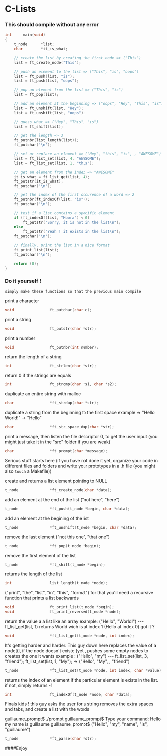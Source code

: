 C-Lists
=======

### This should compile without any error

``` c
int		main(void)
{
	t_node		*list;
	char		*it_is_what;

	// create the list by creating the first node => ("This")
	list = ft_create_node("This");

	// push an element to the list => ("This", "is", "oops")
	list = ft_push(list, "is");
	list = ft_push(list, "oops");

	// pop an element from the list => ("This", "is")
	list = ft_pop(list);

	// add an element at the beginning => ("oops", "Hey", "This", "is")
	list = ft_unshift(list, "Hey");
	list = ft_unshift(list, "oops");

	// guess what => ("Hey", "This", "is")
	list = ft_shift(list);

	// get the length => 3
	ft_putnbr(list_length(list));
	ft_putchar('\n');

	// set or replace an element => ("Hey", "this", "is", , "AWESOME")
	list = ft_list_set(list, 4, "AWESOME");
	list = ft_list_set(list, 1, "this");

	// get an element from the index => "AWESOME"
	it_is_what = ft_list_get(list, 4);
	ft_putstr(it_is_what);
	ft_putchar('\n');

	// get the index of the first occurence of a word => 2
	ft_putnbr(ft_indexOf(list, "is"));
	ft_putchar('\n');

	// test if a list contains a specific element
	if (ft_indexOf(list, "Hoora") < 0)
		ft_putstr("Sorry, it is not in the list\n");
	else
		ft_putstr("Yeah ! it exists in the list\n");
	ft_putchar('\n');

	// finally, print the list in a nice format
	ft_print_list(list);
	ft_putchar('\n');

	return (0);
}
```

### Do it yourself !
	simply make these functions so that the previous main compile

print a character
``` c
void				ft_putchar(char c);
```

print a string
``` c
void				ft_putstr(char *str);
```

print a number
``` c
void				ft_putnbr(int number);
```

return the length of a string
``` c
int					ft_strlen(char *str);
```

return 0 if the strings are equals
``` c
int					ft_strcmp(char *s1, char *s2);
```

duplicate an entire string with malloc
``` c
char				*ft_strdup(char *str);
```

duplicate a string from the beginning to the first space
example => "Hello World!" -> "Hello"
``` c
char				*ft_str_space_dup(char *str);
```

print a message, then listen the file descriptor 0, to get 
the user input (you might just take it in the "src" folder if you are weak)
``` c
char				*ft_prompt(char *message);
```

Serious stuff starts here
(if you have not done it yet, organize your code in different files and folders and write your prototypes
in a .h file (you might also `touch` a Makefile))

create and returns a list element pointing to NULL
``` c
t_node				*ft_create_node(char *data);
```

add an element at the end of the list ("not here", "here")
``` c
t_node				*ft_push(t_node *begin, char *data);
```

add an element at the begining of the list
``` c
t_node				*ft_unshift(t_node *begin, char *data);
```

remove the last element ("not this one", "that one")
``` c
t_node				*ft_pop(t_node *begin);
```

remove the first element of the list
``` c
t_node				*ft_shift(t_node *begin);
```

returns the length of the list
``` c
int					list_length(t_node *node);
```

("print", "the", "list", "in", "this", "format")
for that you'll need a recursive function that prints a list backwards
``` c
void				ft_print_list(t_node *begin);
void				ft_print_reversed(t_node *node);
```

return the value a a list like an array
example: ("Hello", "World!") --- ft_list_get(list, 1) returns World wich is at index 1 (Hello at index 0)
got it ?
``` c
void				*ft_list_get(t_node *node, int index);
```

It's getting harder and harder. 
This guy down here replaces the value of a node[i], if the node doesn't existe (yet), pushes some empty nodes to creates the one it wants
example : ("Hello", "my") --- ft_list_set(list, 3, "friend"); ft_list_set(list, 1, "My"); -> ("Hello", "My", , "friend")
``` c
t_node				*ft_list_set(t_node *node, int index, char *value);
```

returns the index of an element if the particular element is exists in the list.
if not, simply returns -1
``` c
int					ft_indexOf(t_node *node, char *data);
```

Finals kids !
this guy asks the user for a string removes the extra spaces and tabs, and create a list with the words

guillaume_prompt$ ./prompt
guillaume_prompt$ Type your command: Hello my name is guillaume
guillaume_prompt$ ("Hello", "my", "name", "is", "guillaume")
``` c
t_node				*ft_parse(char *str);
```
####Enjoy
